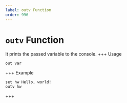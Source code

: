 ```yaml
---
label: outv Function
order: 996
---
```

# `outv` Function

It prints the passed variable to the console.
+++ Usage
```
out var
```
+++ Example
```
set hw Hello, world!
outv hw
```
+++
